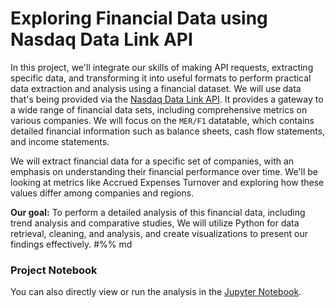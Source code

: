 # Exploring Financial Data using Nasdaq Data Link API

In this project, we'll integrate our skills of making API requests, extracting specific data, and transforming it into useful formats to perform practical data extraction and analysis using a financial dataset. We will use data that's being provided via the [Nasdaq Data Link API](https://docs.data.nasdaq.com/docs/in-depth-usage-1). It provides a gateway to a wide range of financial data sets, including comprehensive metrics on various companies. We will focus on the `MER/F1` datatable, which contains detailed financial information such as balance sheets, cash flow statements, and income statements.

We will extract financial data for a specific set of companies, with an emphasis on understanding their financial performance over time. We'll be looking at metrics like Accrued Expenses Turnover and exploring how these values differ among companies and regions.

**Our goal:** To perform a detailed analysis of this financial data, including trend analysis and comparative studies, We will utilize Python for data retrieval, cleaning, and analysis, and create visualizations to present our findings effectively.
#%% md

### Project Notebook

You can also directly view or run the analysis in the [Jupyter Notebook](https://github.com/timmueller0/data_projects_misc/blob/main/projects/guided_project8_star_wars_survey/Guided_project%208%20-%20Star%20Wars%20Survey.ipynb).



